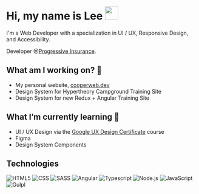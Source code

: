 # Hi, my name is Lee <img src="https://c.tenor.com/SNL9_xhZl9oAAAAj/waving-hand-joypixels.gif" width="35" height="35" />

I'm a Web Developer with a specialization in UI / UX, Responsive Design, and Accessibility.

Developer @[Progressive Insurance](https://www.progressive.com/).

## What am I working on? 🔭
- My personal website, [cooperweb.dev](https://www.cooperweb.dev/)
- Design System for Hypertheory Campground Training Site
- Design System for new Redux + Angular Training Site

## What I’m currently learning 🌱
-  UI / UX Design via the [Google UX Design Certificate](https://grow.google/certificates/ux-design/#?modal_active=none) course
-  Figma
-  Design System Components

## Technologies
![HTML5](https://img.shields.io/badge/html5-%23E34F26.svg?style=for-the-badge&logo=html5&logoColor=white)
![CSS](https://img.shields.io/badge/css3-%231572B6.svg?style=for-the-badge&logo=css3&logoColor=white)
![SASS](https://img.shields.io/badge/sass-%23CC6699.svg?style=for-the-badge&logo=sass&logoColor=white)
![Angular](https://img.shields.io/badge/angular-%23DD0031.svg?style=for-the-badge&logo=angular&logoColor=white)
![Typescript](https://img.shields.io/badge/typescript-%233178C6.svg?style=for-the-badge&logo=typescript&logoColor=white)
![Node.js](https://img.shields.io/badge/Node.js-%23339933.svg?style=for-the-badge&logo=Node.js&logoColor=white)
![JavaScript](https://img.shields.io/badge/JavaScript-%23F7DF1E.svg?style=for-the-badge&logo=JavaScript&logoColor=black)
![Gulpl](https://img.shields.io/badge/gulp-%23CF4647.svg?style=for-the-badge&logo=gulp&logoColor=white)

